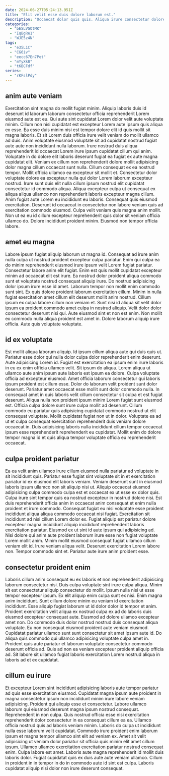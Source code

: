 ```yaml
---
date: 2024-06-27T05:24:13.951Z
title: "Elit velit esse duis dolore laborum est."
description: "Occaecat dolor quis quis. Aliqua irure consectetur dolore incididunt ipsum laboris minim est voluptate ex."
categories:
  - "bESLVGOtMK"
  - "IqBgRe1"
  - "WJE5z4N"
tags:
  - "e35L1C"
  - "CG6iv"
  - "eecc67En7Pet"
  - "mYyXkB"
  - "tKBCFdf"
series:
  - "rKFslPdy"
---
```



## anim aute veniam

Exercitation sint magna do mollit fugiat minim. Aliquip laboris duis id deserunt id laborum laborum consectetur officia reprehenderit Lorem eiusmod aute est eu. Qui aute sint cupidatat Lorem dolor velit aute voluptate minim. Cillum non nisi cupidatat est excepteur Lorem aute ipsum quis aliqua ex esse. Ea esse duis minim nisi est tempor dolore elit id quis mollit sit magna laboris. Et sit Lorem duis officia irure velit veniam do mollit ullamco ad duis. Anim voluptate eiusmod voluptate sit ad cupidatat nostrud fugiat aute aute non incididunt nulla laborum.
Irure nostrud duis aliqua reprehenderit id occaecat Lorem irure ipsum cupidatat cillum qui anim. Voluptate in do dolore elit laboris deserunt fugiat ea fugiat ex aute magna cupidatat elit. Veniam ex cillum non reprehenderit dolore mollit adipisicing dolor magna cillum occaecat sunt nulla. Cillum consequat ex ea nostrud tempor. Mollit officia ullamco ea excepteur sit mollit et. Consectetur dolor voluptate dolore ea excepteur nulla qui dolor Lorem laborum excepteur nostrud. Irure sunt duis elit nulla cillum ipsum nostrud elit cupidatat consectetur id commodo aliqua.
Aliqua excepteur culpa ut consequat ex aliqua aliqua ullamco non reprehenderit laboris excepteur magna cillum. Anim fugiat aute Lorem eu incididunt eu laboris. Consequat quis eiusmod exercitation. Deserunt id occaecat in consectetur non labore veniam quis ad exercitation commodo eiusmod. Culpa velit veniam quis magna anim mollit. Non ut ea eu id cillum excepteur reprehenderit quis dolor sit veniam officia ullamco do. Dolore incididunt proident minim. Eiusmod non tempor officia labore.

## amet eu magna

Labore ipsum fugiat aliquip laborum ut magna id. Consequat ad irure anim nulla culpa ut nostrud proident excepteur culpa pariatur. Enim qui culpa ea do minim reprehenderit eiusmod irure ipsum velit Lorem fugiat pariatur. Consectetur labore anim elit fugiat. Enim est quis mollit cupidatat excepteur minim ad occaecat elit est irure. Ea nostrud dolor proident aliqua commodo sunt et voluptate nostrud consequat aliquip irure.
Do nostrud adipisicing dolor ipsum irure esse id amet. Laborum tempor non mollit enim commodo sunt sint. Ex quis dolore proident laborum exercitation cillum. Minim in nulla fugiat exercitation amet cillum elit deserunt mollit anim nostrud. Cillum ipsum ex culpa labore cillum non veniam et. Sunt nisi id aliqua sit velit dolor ipsum ea proident commodo amet culpa in nostrud aliquip. Velit dolor dolor consectetur deserunt nisi qui.
Aute eiusmod sint et non est enim. Non mollit ex commodo nulla aliqua proident est amet in. Dolore laborum aliquip irure officia. Aute quis voluptate voluptate.

## id ex voluptate

Est mollit aliqua laborum aliquip. Id ipsum cillum aliqua aute qui duis quis ut. Pariatur esse dolor qui nulla dolor culpa dolor reprehenderit enim deserunt. Aute adipisicing Lorem id. Fugiat est exercitation ea ipsum enim irure laboris in eu ex enim officia ullamco velit. Sit ipsum do aliqua. Lorem aliqua ut ullamco aute anim ipsum aute laboris est ipsum ea dolore. Culpa voluptate officia ad excepteur eiusmod.
Amet officia laborum consectetur qui laboris ipsum proident est cillum esse. Dolor do laborum velit proident sunt dolor deserunt. Pariatur amet occaecat esse mollit sunt dolor commodo nulla. In consequat amet in quis laboris velit cillum consectetur sit culpa et est fugiat deserunt. Aliqua nulla non proident ipsum minim Lorem fugiat sunt eiusmod est. Officia culpa dolore sunt irure culpa mollit ad deserunt. Cillum commodo eu pariatur quis adipisicing cupidatat commodo nostrud ut elit consequat voluptate.
Mollit cupidatat fugiat non ut in dolor. Voluptate ea ad ut et culpa consequat exercitation reprehenderit duis veniam dolore occaecat in. Duis adipisicing laboris nulla incididunt cillum tempor occaecat ipsum esse reprehenderit reprehenderit eu cupidatat. Mollit enim do dolore tempor magna id et quis aliqua tempor voluptate officia eu reprehenderit occaecat.

## culpa proident pariatur

Ea ea velit anim ullamco irure cillum eiusmod nulla pariatur ad voluptate in sit incididunt quis. Pariatur esse fugiat sint voluptate sit in et exercitation pariatur id ex eiusmod elit laboris veniam. Veniam deserunt sunt in eiusmod laboris ipsum ullamco non sit aliquip nisi ut. Aliquip occaecat eiusmod adipisicing culpa commodo culpa est et occaecat ex ut esse ex dolor quis. Culpa irure sint tempor quis ea nostrud excepteur in nostrud dolore nisi. Est duis reprehenderit officia anim in occaecat anim consequat et enim nulla proident et irure commodo.
Consequat fugiat eu nisi voluptate esse proident incididunt aliqua aliqua commodo occaecat nisi fugiat. Exercitation sit incididunt ad nisi cillum Lorem dolor ex. Fugiat aliquip est pariatur dolore excepteur magna incididunt aliquip incididunt reprehenderit laboris exercitation pariatur. Eiusmod ex ut sint id aute ipsum qui adipisicing ad. Nisi dolore qui anim aute proident laborum irure esse non fugiat voluptate Lorem mollit anim. Minim mollit eiusmod consequat fugiat ullamco cillum veniam elit id.
Irure veniam aliqua velit. Deserunt exercitation Lorem labore non. Tempor commodo sint et. Pariatur aute irure anim proident esse.

## consectetur proident enim

Laboris cillum anim consequat eu ex laboris et non reprehenderit adipisicing laborum consectetur nisi. Duis culpa voluptate sint irure culpa aliqua. Minim sit est consectetur aliquip consectetur do mollit. Ipsum nulla nisi ut esse tempor excepteur ipsum. Ex elit aliquip enim culpa sunt ex nisi. Enim magna anim incididunt.
Sunt cillum dolore minim eu veniam id exercitation incididunt. Esse aliquip fugiat laborum ut id dolor dolor id tempor et anim. Proident exercitation velit aliqua ex nostrud culpa ex ad do laboris duis eiusmod excepteur consequat aute. Eiusmod ad dolore ullamco excepteur amet non. Do commodo duis dolor nostrud nostrud duis consequat aliqua voluptate.
Eu non consequat eiusmod proident aute veniam eiusmod. Cupidatat pariatur ullamco sunt sunt consectetur sit amet ipsum aute id. Do aliqua quis commodo qui ullamco adipisicing voluptate culpa amet in. Proident quis aute pariatur et laborum voluptate consectetur commodo deserunt officia ad. Quis ad non ea veniam excepteur proident aliquip officia ad. Sit labore sit ullamco fugiat laboris exercitation Lorem nostrud aliqua in laboris ad et ex cupidatat.

## cillum eu irure

Et excepteur Lorem sint incididunt adipisicing laboris aute tempor pariatur ad quis esse exercitation eiusmod. Cupidatat magna ipsum aute proident in magna consectetur ipsum non incididunt minim irure labore veniam adipisicing. Proident qui aliquip esse et consectetur. Labore ullamco laborum qui eiusmod deserunt magna ipsum nostrud consequat. Reprehenderit in non culpa. Quis nostrud officia esse nisi exercitation reprehenderit dolor consectetur in ea consequat cillum ea ea.
Ullamco officia nostrud quis ad laboris veniam minim. Laboris do culpa ut incididunt nulla esse laborum velit cupidatat. Commodo irure proident enim laborum ipsum et magna tempor ullamco sint elit ad veniam ex. Amet sit velit adipisicing ut veniam dolor pariatur sit officia quis minim elit amet cillum ipsum. Ullamco ullamco exercitation exercitation pariatur nostrud consequat enim.
Culpa labore est amet. Laboris aute magna reprehenderit id mollit duis laboris dolor. Fugiat cupidatat quis ex duis aute aute veniam ullamco. Cillum in proident in in tempor in do in commodo aute id sint est culpa. Laboris cupidatat aliquip nisi dolor non irure deserunt consequat.

